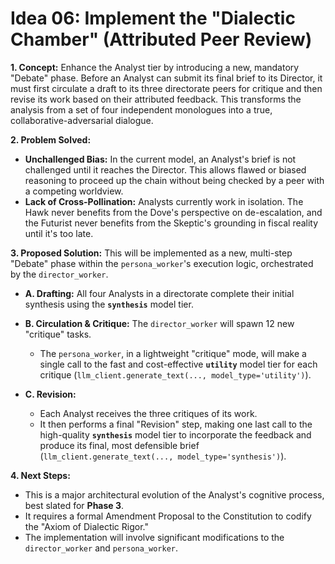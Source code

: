 # Idea 06: Implement the "Dialectic Chamber" (Attributed Peer Review)

**1. Concept:**
Enhance the Analyst tier by introducing a new, mandatory "Debate" phase. Before an Analyst can submit its final brief to its Director, it must first circulate a draft to its three directorate peers for critique and then revise its work based on their attributed feedback. This transforms the analysis from a set of four independent monologues into a true, collaborative-adversarial dialogue.

**2. Problem Solved:**

- **Unchallenged Bias:** In the current model, an Analyst's brief is not challenged until it reaches the Director. This allows flawed or biased reasoning to proceed up the chain without being checked by a peer with a competing worldview.
- **Lack of Cross-Pollination:** Analysts currently work in isolation. The Hawk never benefits from the Dove's perspective on de-escalation, and the Futurist never benefits from the Skeptic's grounding in fiscal reality until it's too late.

**3. Proposed Solution:**
This will be implemented as a new, multi-step "Debate" phase within the `persona_worker`'s execution logic, orchestrated by the `director_worker`.

- **A. Drafting:** All four Analysts in a directorate complete their initial synthesis using the **`synthesis`** model tier.

- **B. Circulation & Critique:** The `director_worker` will spawn 12 new "critique" tasks.

  - The `persona_worker`, in a lightweight "critique" mode, will make a single call to the fast and cost-effective **`utility`** model tier for each critique (`llm_client.generate_text(..., model_type='utility')`).

- **C. Revision:**
  - Each Analyst receives the three critiques of its work.
  - It then performs a final "Revision" step, making one last call to the high-quality **`synthesis`** model tier to incorporate the feedback and produce its final, most defensible brief (`llm_client.generate_text(..., model_type='synthesis')`).

**4. Next Steps:**

- This is a major architectural evolution of the Analyst's cognitive process, best slated for **Phase 3**.
- It requires a formal Amendment Proposal to the Constitution to codify the "Axiom of Dialectic Rigor."
- The implementation will involve significant modifications to the `director_worker` and `persona_worker`.
